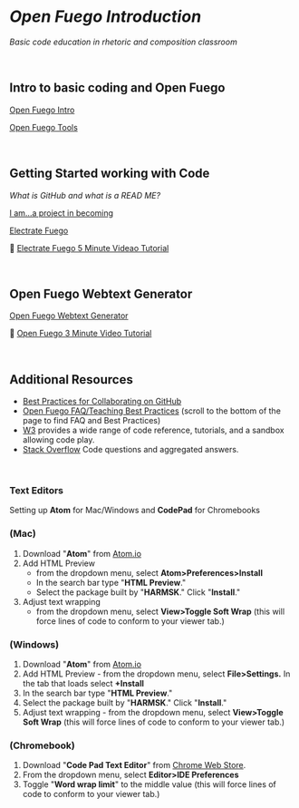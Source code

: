 # *Open Fuego Introduction*
*Basic code education in rhetoric and composition classroom*<p>&nbsp;</p> 


## Intro to basic coding and Open Fuego

[Open Fuego Intro](https://sjquigley.github.io/Open-Fuego-Presentation/)

[Open Fuego Tools
](https://open-fuego.github.io/Open-Fuego-Coding-Tools/)<p>&nbsp;</p>

## Getting Started working with Code

*What is GitHub and what is a READ ME?*

[I am...a project in becoming ](https://github.com/Open-Fuego/I-am-a-project-in-becoming)

[Electrate Fuego ](https://github.com/Open-Fuego/Electrate-Fuego)

:movie_camera:
[Electrate Fuego 5 Minute Videao Tutorial](https://outu.be/drINeC4G40A)<p>&nbsp;</p>


## Open Fuego Webtext Generator

[Open Fuego Webtext Generator ](https://github.com/Open-Fuego/open-fuego-webtext-generator)

:movie_camera:
[Open Fuego 3 Minute Video Tutorial ](https://youtu.be/QzMJtLUncIg)<p>&nbsp;</p>



## Additional Resources
- [Best Practices for Collaborating on GitHub](https://github.com/sjquigley/GitHub-in-the-Tech-Comm-Classroom)
- [Open Fuego FAQ/Teaching Best Practices](https://open-fuego.github.io/Open-Fuego-Coding-Tools/) (scroll to the bottom of the page to find FAQ and Best Practices)
- [W3](https://www.w3schools.com) provides a wide range of code reference, tutorials, and a sandbox allowing code play.
- [Stack Overflow](https://stackoverflow.com) Code questions and aggregated answers.<p>&nbsp;</p>

### Text Editors 

Setting up **Atom** for Mac/Windows and **CodePad** for Chromebooks 

### (Mac)


1. Download "**Atom**" from [Atom.io](http://Atom.io)
1. Add HTML Preview 
	- from the dropdown menu, select **Atom>Preferences>Install**
	- In the search bar type "**HTML Preview**." 
	- Select the package built by "**HARMSK**." Click "**Install**."
1. Adjust text wrapping 
	 -	from the dropdown menu, select **View>Toggle Soft Wrap** (this will force lines of code to conform to your viewer tab.)

### (Windows)

1. Download "**Atom**" from [Atom.io](http://Atom.io)
1. Add HTML Preview - from the dropdown menu, select **File>Settings.** In the tab that loads select **+Install** 
1. In the search bar type "**HTML Preview**." 
1. Select the package built by "**HARMSK**." Click "**Install**."
1. Adjust text wrapping - from the dropdown menu, select **View>Toggle Soft Wrap** (this will force lines of code to conform to your viewer tab.)

### (Chromebook)

1. Download "**Code Pad Text Editor**" from [Chrome Web Store](https://chrome.google.com/webstore/detail/code-pad-text-editor/adaepfiocmagdimjecpifghcgfjlfmkh?hl=en-GB). 
1. From the dropdown menu, select **Editor>IDE Preferences**
1. Toggle "**Word wrap limit**" to the middle value (this will force lines of code to conform to your viewer tab.)<p>&nbsp;</p>





 









